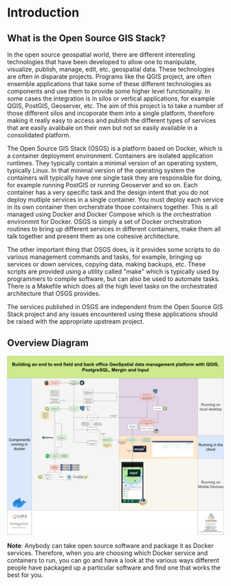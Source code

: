 # Introduction

## **What is the Open Source GIS Stack?**
In the open source geospatial world, there are different interesting technologies that have been 
developed to allow one to manipulate, visualize, publish, manage, edit, etc. geospatial data. 
These technologies are often in disparate projects. Programs like the QGIS project, are often 
ensemble applications that take some of these different technologies as components and use them 
to provide some higher level functionality. In some cases the integration is in silos or vertical 
applications, for example QGIS, PostGIS, Geoserver, etc. The aim of this project is to take a number 
of those different silos and incoporate them into a single platform, therefore making it really 
easy to access and publish the different types of services that are easily avalibale on their 
own but not so easily available in a consolidated platform.


The Open Source GIS Stack (OSGS) is a platform based on Docker, which is a container deployment environment. 
Containers are isolated application runtimes. They typically contain a minimal version of an operating 
system, typically Linux. In that minimal version of the operating system the containers will typically 
have one single task they are responsible for doing, for example running PostGIS or running Geoserver 
and so on. Each container has a very specific task and the design intent that you do not deploy mutliple 
services in a single container. You must deploy each service in its own container then orcherstrate those 
containers together. This is all managed using Docker and Docker Compose which is the orchestration 
environmnt for Docker. OSGS is simply a set of Docker orchestration routines to bring up different 
services in different containers, make them all talk together and present them as one cohesive architecture.

The other important thing that OSGS does, is it provides some scripts to do various management 
commands and tasks, for example, bringing up services or down services, copying data, making 
backups, etc. These scripts are provided using a utility called "make" which is typically used 
by programmers to compile software, but can also be used to automate tasks. There is a Makefile 
which does all the high level tasks on the orchestrated architecture that OSGS provides.




<div class="admonition warning">
The services published in OSGS are independent from the Open Source GIS Stack project 
and any issues encountered using these applications should be raised with the 
appropriate upstream project.
</div>

## Overview Diagram

![Overview Diagram](img/QGIS-Server-PG-Project-Design.png)



**Note**: Anybody can take open source software and package it as Docker services. 
Therefore, when you are choosing which Docker service and containers to run, you can 
go and have a look at the various ways different people have packaged up a particular 
software and find one that works the best for you.
